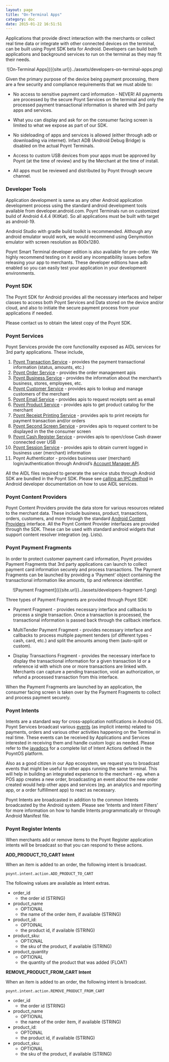 ```yaml
---
layout: page
title: "On-Terminal Apps"
category: doc
date: 2015-01-22 16:51:51
---
```



Applications that provide direct interaction with the merchants or collect real time data or integrate with other connected devices on the terminal, can be built using Poynt SDK beta for Android. Developers can build both applications and background services to run on the terminal as they may fit their needs.

<center>
![On-Terminal Apps]({{site.url}}../assets/developers-on-terminal-apps.png)
</center>

Given the primary purpose of the device being payment processing, there are a few security and compliance requirements that we must abide to:

* No access to sensitive payment card information - NEVER! All payments are processed by the secure Poynt Services on the terminal and only the processed payment transactional information is shared with 3rd party apps and services.

* What you can display and ask for on the consumer facing screen is limited to what we expose as part of our SDK.

* No sideloading of apps and services is allowed (either through adb or downloading via internet). Infact ADB (Android Debug Bridge) is disabled on the actual Poynt Terminals.

* Access to custom USB devices from your apps must be approved by Poynt (at the time of review) and by the Merchant at the time of install.

* All apps must be reviewed and distributed by Poynt through secure channel.

### Developer Tools

Application development is same as any other Android application development process using the standard android development tools available from developer.android.com. Poynt Terminals run on customized build of Android 4.4.4 (KitKat). So all applications must be built with target as android-19.

Android Studio with gradle build toolkit is recommended. Although any android emulator would work, we would recommend using Genymotion emulator with screen resolution as 800x1280.

Poynt Smart Terminal developer edition is also available for pre-order. We highly recommend testing on it avoid any incompatibility issues before releasing your app to merchants. These developer editions have adb enabled so you can easily test your application in your development environments.

### Poynt SDK

The Poynt SDK for Android provides all the necessary interfaces and helper classes to access both Poynt Services and Data stored on the device and/or cloud, and also to initiate the secure payment process from your applications if needed.

Please contact us to obtain the latest copy of the Poynt SDK.

### Poynt Services

Poynt Services provide the core functionality exposed as AIDL services for 3rd party applications. These include,

1. [Poynt Transaction Service]({{site.url}}../javadoc/co/poynt/os/services/v1/IPoyntTransactionService.html) - provides the payment transactional information (status, amounts, etc.)
2. [Poynt Order Service]({{site.url}}../javadoc/co/poynt/os/services/v1/IPoyntOrderService.html) - provides the order management apis
3. [Poynt Business Service]({{site.url}}../javadoc/co/poynt/os/services/v1/IPoyntBusinessService.html) - provides the information about the merchant’s business, stores, employees, etc.
4. [Poynt Customer Service]({{site.url}}../javadoc/co/poynt/os/services/v1/IPoyntCustomerService.html) - provides apis to lookup and manage customers of the merchant
5. [Poynt Email Service]({{site.url}}../javadoc/co/poynt/os/services/v1/IPoyntEmailService.html) - provides apis to request receipts sent as email
6. [Poynt Product Service]({{site.url}}../javadoc/co/poynt/os/services/v1/IPoyntProductService.html) - provides apis to get product catalog for the merchant
7. [Poynt Receipt Printing Service]({{site.url}}../javadoc/co/poynt/os/services/v1/IPoyntProductService.html) - provides apis to print receipts for payment transaction and/or orders
8. [Poynt Second Screen Service]({{site.url}}../javadoc/co/poynt/os/services/v1/IPoyntSecondScreenService.html) - provides apis to request content to be displayed in the the consumer screen
9. [Poynt Cash Register Service]({{site.url}}../javadoc/co/poynt/os/services/v1/IPoyntCashRegisterService.html) - provides apis to open/close Cash drawer connected over USB
10. [Poynt Session Service]({{site.url}}../javadoc/co/poynt/os/services/v1/IPoyntSessionService.html) - provides apis to obtain current logged in business user (merchant) information
11. Poynt Authenticator - provides business user (merchant) login/authentication through Android’s [Account Manager API](http://developer.android.com/reference/android/accounts/AccountManager.html).

All the AIDL files required to generate the service stubs through Android SDK are bundled in the Poynt SDK. Please see [calling an IPC method](http://developer.android.com/guide/components/aidl.html#Calling) in Android developer documentation on how to use AIDL services.

### Poynt Content Providers

Poynt Content Providers provide the data store for various resources related to the merchant data. These include business, product, transactions, orders, customers, and more through the standard [Android Content Providers](http://developer.android.com/guide/topics/providers/content-providers.html) interface. All the Poynt Content Provider interfaces are provided through the SDK. These can be used with standard android widgets that support content resolver integration (eg. Lists).

### Poynt Payment Fragments

In order to protect customer payment card information, Poynt provides Payment Fragments that 3rd party applications can launch to collect payment card information securely and process transactions. The Payment Fragments can be launched by providing a ‘Payment’ object containing the transactional information like amounts, tip and reference identifier.

<center>
![Payment Fragment]({{site.url}}../assets/developers-fragment-1.png)
</center>

Three types of Payment Fragments are provided through Poynt SDK:

* Payment Fragment - provides necessary interface and callbacks to process a single transaction. Once a transaction is processed, the transactional information is passed back through the callback interface.

* MultiTender Payment Fragment - provides necessary interface and callbacks to process multiple payment tenders (of different types - cash, card, etc.) and split the amounts among them (auto-split or custom).

* Display Transactions Fragment - provides the necessary interface to display the transactional information for a given transaction Id or a reference id with which one or more transactions are linked with. Merchants can capture a pending transaction, void an authorization, or refund a processed transaction from this interface.

When the Payment Fragments are launched by an application, the consumer facing screen is taken over by the Payment Fragments to collect and process payment securely.

### Poynt Intents

Intents are a standard way for cross-application notifications in Android OS. Poynt Services broadcast various [events]({{site.url}}../javadoc/co/poynt/os/model/Intents.html) (as implicit intents) related to payments, orders and various other activities happening on the Terminal in real time. These events can be received by Applications and Services interested in receiving them and handle custom logic as needed. Please refer to the [javadocs]({{site.url}}../javadoc/co/poynt/os/model/Intents.html) for a complete list of Intent Actions defined in the PoyntOS platform.

Also as a good citizen in our App ecosystem, we request you to broadcast events that might be useful to other apps running the same terminal. This will help in building an integrated experience to the merchant - eg. when a POS app creates a new order, broadcasting an event about the new order created would help other apps and services (eg. an analytics and reporting app, or a order fulfillment app) to react as necessary.


Poynt Intents are broadcasted in addition to the common Intents broadcasted by the Android system. Please see ‘Intents and Intent Filters’ for more information on how to handle Intents programmatically or through Android Manifest file.

### Poynt Register Intents

When merchants add or remove items to the Poynt Register application intents will be broadcast so that you can respond to these actions. 

**ADD_PRODUCT_TO_CART Intent**

When an item is added to an order, the following intent is broadcast. 

```
poynt.intent.action.ADD_PRODUCT_TO_CART
```

The following values are available as Intent extras. 

- order_id
  - the order id (STRING)
- product_name
  - OPTIONAL
  - the name of the order item, if available (STRING) 
- product_id: 
  - OPTOINAL	
  - the product id, if available (STRING)
- product_sku:
  - OPTIONAL
  - the sku of the product, if available (STRING)
- product_quantity
  - OPTIONAL
  - the quantity of the product that was added (FLOAT)


**REMOVE_PRODUCT_FROM_CART Intent**

When an item is added to an order, the following intent is broadcast. 

```
poynt.intent.action.REMOVE_PRODUCT_FROM_CART
```

- order_id
  - the order id (STRING)
- product_name
  - OPTIONAL
  - the name of the order item, if available (STRING) 
- product_id: 
  - OPTOINAL	
  - the product id, if available (STRING)
- product_sku:
  - OPTIONAL
  - the sku of the product, if available (STRING)

